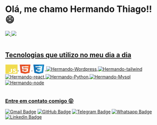 # **Olá, me chamo Hermando Thiago!!** :smile:

<div align="left">
  <a href="https://github.com/HermandoThiago">
  <img height="160em"  src="https://github-readme-stats.vercel.app/api?username=HermandoThiago&show_icons=true&theme=dracula&include_all_commits=true&count_private=true"/>
  <img height="160em"  src="https://github-readme-stats.vercel.app/api/top-langs/?username=HermandoThiago&layout=compact&langs_count=7&theme=dracula"/>
</div>

  <div style="display: inline_block"><br>
    <h2>Tecnologias que utilizo no meu dia a dia</h2>
    <img align="center" alt="Hermando-Js" height="30" width="40" src="https://raw.githubusercontent.com/devicons/devicon/master/icons/javascript/javascript-plain.svg">
    <img align="center" alt="Hermando-HTML" height="30" width="40" src="https://raw.githubusercontent.com/devicons/devicon/master/icons/html5/html5-original.svg">
    <img align="center" alt="Hermando-CSS" height="30" width="40" src="https://raw.githubusercontent.com/devicons/devicon/master/icons/css3/css3-original.svg">
    <img align="center" alt="Hermando-Wordpress" height="30" width="40" src="https://cdn.jsdelivr.net/gh/devicons/devicon/icons/wordpress/wordpress-plain.svg" />
    <img align="center" alt="Hermando-tailwind" height="30" width="40" src="https://cdn.jsdelivr.net/gh/devicons/devicon/icons/tailwindcss/tailwindcss-plain.svg" />
    <img align="center" alt="Hermando-react" height="30" width="40" src="https://cdn.jsdelivr.net/gh/devicons/devicon/icons/react/react-original.svg" />
    <img align="center" alt="Hermando-Python" height="30" width="40" src="https://cdn.jsdelivr.net/gh/devicons/devicon/icons/python/python-original.svg" />
    <img align="center" alt="Hermando-Mysql" height="30" width="40" src="https://cdn.jsdelivr.net/gh/devicons/devicon/icons/mysql/mysql-original.svg" />
    <img align="center" alt="Hermando-node" height="30" width="40" src="https://cdn.jsdelivr.net/gh/devicons/devicon/icons/nodejs/nodejs-original.svg" />
</div><br>
  
### Entre em contato comigo :stuck_out_tongue_closed_eyes:

[![Gmail Badge](https://img.shields.io/badge/Gmail-D14836?style=for-the-badge&logo=gmail&logoColor=white)](mailto:hermandodev@gmail.com)  [![GitHub Badge](https://img.shields.io/badge/GitHub-100000?style=for-the-badge&logo=github&logoColor=white)](https://github.com/HermandoThiago)  [![Telegram Badge](https://img.shields.io/badge/Telegram-2CA5E0?style=for-the-badge&logo=telegram&logoColor=white)](https://t.me/HermandoThiago)  [![Whatsapp Badge](https://img.shields.io/badge/WhatsApp-25D366?style=for-the-badge&logo=whatsapp&logoColor=white)](https://api.whatsapp.com/send?phone=5584998681388) 
[![Linkedin Badge](https://img.shields.io/badge/LinkedIn-0077B5?style=for-the-badge&logo=linkedin&logoColor=white)](https://www.linkedin.com/in/hermando-thiago/)



